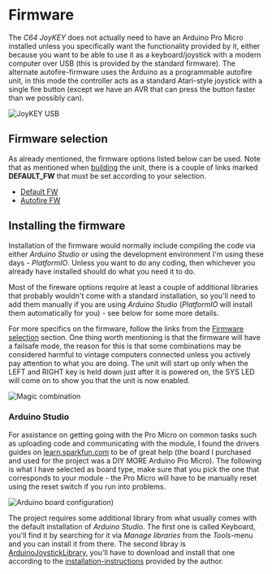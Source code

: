 # Firmware
The *C64 JoyKEY* does not actually need to have an Arduino Pro Micro installed unless you specifically want the functionality provided by it, either because you want to be able to use it as a keyboard/joystick with a modern computer over USB (this is provided by the standard firmware). The alternate autofire-firmware uses the Arduino as a programmable autofire unit, in this mode the controller acts as a standard Atari-style joystick with a single fire button (except we have an AVR that can press the button faster than we possibly can).

![JoyKEY USB](https://github.com/tebl/C64-JoyKEY/raw/main/gallery/2020-12-04%2002.27.40.jpg)

## Firmware selection
As already mentioned, the firmware options listed below can be used. Note that as mentioned when [building](https://github.com/tebl/C64-JoyKEY/blob/main/documentation/building.md#soldering-it-together) the unit, there is a couple of links marked **DEFAULT_FW** that must be set according to your selection.
- [Default FW](https://github.com/tebl/C64-JoyKEY/tree/main/software/arduino/Joykey)
- [Autofire FW](https://github.com/tebl/C64-JoyKEY/blob/main/software/arduino/Autofire/)

## Installing the firmware
Installation of the firmware would normally include compiling the code via either *Arduino Studio* or using the development environment I'm using these days - *PlatformIO*. Unless you want to do any coding, then whichever you already have installed should do what you need it to do.

Most of the fireware options require at least a couple of additional libraries that probably wouldn't come with a standard installation, so you'll need to add them manually if you are using *Arduino Studio* (*PlatformIO* will install them automatically for you) - see below for some more details.

For more specifics on the firmware, follow the links from the [Firmware selection](#firmware-selection) section. One thing worth mentioning is that the firmware will have a failsafe mode, the reason for this is that some combinations may be considered harmful to vintage computers connected unless you actively pay attention to what you are doing. The unit will start up only when the LEFT and RIGHT key is held down just after it is powered on, the SYS LED will come on to show you that the unit is now enabled.

![Magic combination](https://github.com/tebl/C64-JoyKEY/raw/main/gallery/2020-12-05%2021.04.29.jpg)

### Arduino Studio
For assistance on getting going with the Pro Micro on common tasks such as uploading code and communicating with the module, I found the drivers guides on [learn.sparkfun.com](https://learn.sparkfun.com/tutorials/pro-micro--fio-v3-hookup-guide#hardware-overview-pro-micro) to be of great help (the board I purchased and used for the project was a DIY MORE Arduino Pro Micro). The following is what I have selected as board type, make sure that you pick the one that corresponds to your module - the Pro Micro will have to be manually reset using the reset switch if you run into problems.

![Arduino board configuration](https://github.com/tebl/C64-JoyKEY/raw/main/software/arduino/Joykey/arduino_settings.png))

The project requires some additional library from what usually comes with the default installation of *Arduino Studio*. The first one is called Keyboard, you'll find it by searching for it via *Manage libraries* from the *Tools*-menu and you can install it from there. The second libray is [ArduinoJoystickLibrary](https://github.com/MHeironimus/ArduinoJoystickLibrary), you'll have to download and install that one according to the  [installation-instructions](https://github.com/MHeironimus/ArduinoJoystickLibrary#installation-instructions) provided by the author.